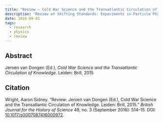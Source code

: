 ```yaml
---
title: "Review – Cold War Science and the Transatlantic Circulation of Knowledge" 
description: "Review of Shifting Standards: Experiments in Particle Physics in the Twentieth Century by Allan Franklin, University of Pittsburgh Press, 2013"
date: 2016-09-01
tags:
  - research
  - physics
  - review
---
```


## Abstract

Jeroen van Dongen (Ed.), *Cold War Science and the Transatlantic Circulation of Knowledge*. Leiden: Brill, 2015

## Citation

  <div class="csl-entry">Wright, Aaron Sidney. &ldquo;Review: Jeroen van Dongen (Ed.), Cold War Science and the Transatlantic Circulation of Knowledge. Leiden: Brill, 2015.&rdquo; <span style="font-style: italic">British Journal for the History of Science</span> 49, no. 3 (September 2016): 514&ndash;15. DOI: <a href="https://doi.org/10.1017/s0007087416000972">10.1017/s0007087416000972</a>.</div>
